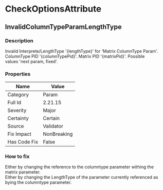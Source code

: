 ﻿---  
uid: Validator_2_21_15  
---

# CheckOptionsAttribute

## InvalidColumnTypeParamLengthType

### Description

Invalid Interprete\/LengthType '{lengthType}' for 'Matrix ColumnType Param'. ColumnType PID '{columnTypePid}'. Matrix PID '{matrixPid}'. Possible values 'next param, fixed'.

### Properties

| Name         | Value       |
| ------------ | ----------- |
| Category     | Param       |
| Full Id      | 2.21.15     |
| Severity     | Major       |
| Certainty    | Certain     |
| Source       | Validator   |
| Fix Impact   | NonBreaking |
| Has Code Fix | False       |

### How to fix

Either by changing the reference to the columntype parameter withing the matrix parameter.  
Either by changing the LengthType of the parameter currently referenced as bying the columntype parameter.
